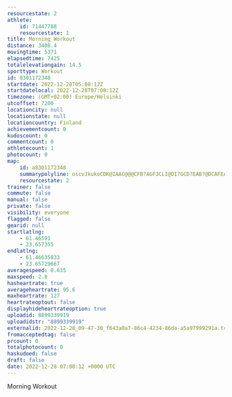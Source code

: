```yaml
---
resourcestate: 2
athlete:
    id: 71447788
    resourcestate: 1
title: Morning Workout
distance: 3408.4
movingtime: 5371
elapsedtime: 7425
totalelevationgain: 14.5
sporttype: Workout
id: 8301172348
startdate: 2022-12-28T05:08:12Z
startdatelocal: 2022-12-28T07:08:12Z
timezone: (GMT+02:00) Europe/Helsinki
utcoffset: 7200
locationcity: null
locationstate: null
locationcountry: Finland
achievementcount: 0
kudoscount: 0
commentcount: 0
athletecount: 1
photocount: 0
map:
    id: a8301172348
    summarypolyline: oscvJkukoCDK@IAAC@@@CFB?AGFJCLI@DI?GCD?EAB?@DCAFEA@G@LBCB@EA@E@?ACADBFE?ECBACB@CDDEI@E@JA?DAAHBLEY@CBDEB?KBOEDHk@BEDLCG@GCBBBBLGFAHGFFAADC?BEEOFREB?EB@CWBKCHBA?B@?BF@IADQQ?AF@@AG@?FDE@HFS?@AI?HCD@PBMHMDQ?K@??FC@B??B?E@@ABAG?BHBCA?EIK?FEE@EADDBAEFFGKDJABAK?F@??D@EL`@T`@IZABE?FFEC@JIO@CBZAED@BEA?ENCB@FCEB@@AGGBDCI?BFLHFHJ?VGBADI`@Ep@Qh@C?OQCBAAAB?IBCBD?CAB?CBA@FEBBA?CGA@D@ABKBF?DCAAIA?CJ@GBABLCDCGBACBBECBBGAFGFBIAEFKC@?LAKFDA?AGDB@F?E?DCG@H?IBL?G?BA?AC@?BDCC@A?DAE?BGIEFHIAG?NDGAECAQ?GE@I?AAB?KEB@?CD@GADJJJ?DFBA@NCACDBOAHUf@Ip@C??E@?@NAGC@DGAB?CABAA@BAOABBEBBC?AGAJ@BBCADGK?C@@CO?HAEB@C?@A?LBD@?@EBH?EBNC@CK@E?AA@?HFI@@?I@BD@BTEJ?GAFC?ACH@BBE?EHAM@@?GEI?GE?ACFDBy@BKAU
    resourcestate: 2
trainer: false
commute: false
manual: false
private: false
visibility: everyone
flagged: false
gearid: null
startlatlng:
    - 61.46591
    - 23.657355
endlatlng:
    - 61.46635833
    - 23.65729667
averagespeed: 0.635
maxspeed: 2.8
hasheartrate: true
averageheartrate: 95.6
maxheartrate: 127
heartrateoptout: false
displayhideheartrateoption: true
uploadid: 8899339919
uploadidstr: "8899339919"
externalid: 2022-12-28_09-47-30_f643a0a7-86c4-4234-86da-a5a97999291a.tcx
fromacceptedtag: false
prcount: 0
totalphotocount: 0
haskudoed: false
draft: false
date: 2022-12-28 07:08:12 +0000 UTC
---
```

Morning Workout